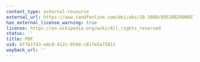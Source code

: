 ```yaml
---
content_type: external-resource
external_url: https://www.tandfonline.com/doi/abs/10.1080/09528829908576796
has_external_license_warning: true
license: https://en.wikipedia.org/wiki/All_rights_reserved
status: ''
title: PDF
uid: bffb1fd3-e8c8-412c-959d-c817e5a72811
wayback_url: ''
---
```

